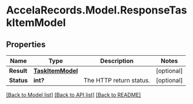 # AccelaRecords.Model.ResponseTaskItemModel
## Properties

Name | Type | Description | Notes
------------ | ------------- | ------------- | -------------
**Result** | [**TaskItemModel**](TaskItemModel.md) |  | [optional] 
**Status** | **int?** | The HTTP return status. | [optional] 

[[Back to Model list]](../README.md#documentation-for-models) [[Back to API list]](../README.md#documentation-for-api-endpoints) [[Back to README]](../README.md)

